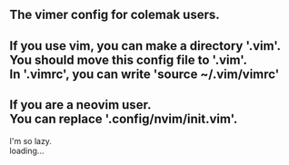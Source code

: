 ## The vimer config for colemak users.  
If you use vim, you can make a directory '.vim'.  
You should move this config file to '.vim'.  
In '.vimrc', you can write 'source ~/.vim/vimrc'  
---
If you are a neovim user.  
You can replace '.config/nvim/init.vim'.  
---
I'm so lazy.  
loading...  
